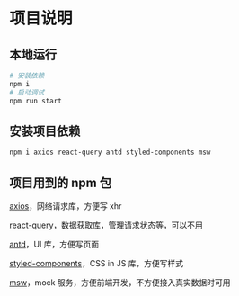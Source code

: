 # 项目说明

## 本地运行

```sh
# 安装依赖
npm i
# 启动调试
npm run start
```

## 安装项目依赖

```sh
npm i axios react-query antd styled-components msw
```

## 项目用到的 npm 包

[axios](https://axios-http.com/zh/docs/api_intro)，网络请求库，方便写 xhr

[react-query](https://tanstack.com/query/v5/docs/framework/react/quick-start)，数据获取库，管理请求状态等，可以不用

[antd](https://ant-design.antgroup.com/components/overview-cn)，UI 库，方便写页面

[styled-components](https://styled-components.com/docs)，CSS in JS 库，方便写样式

[msw](https://mswjs.io/docs/getting-started)，mock 服务，方便前端开发，不方便接入真实数据时可用
